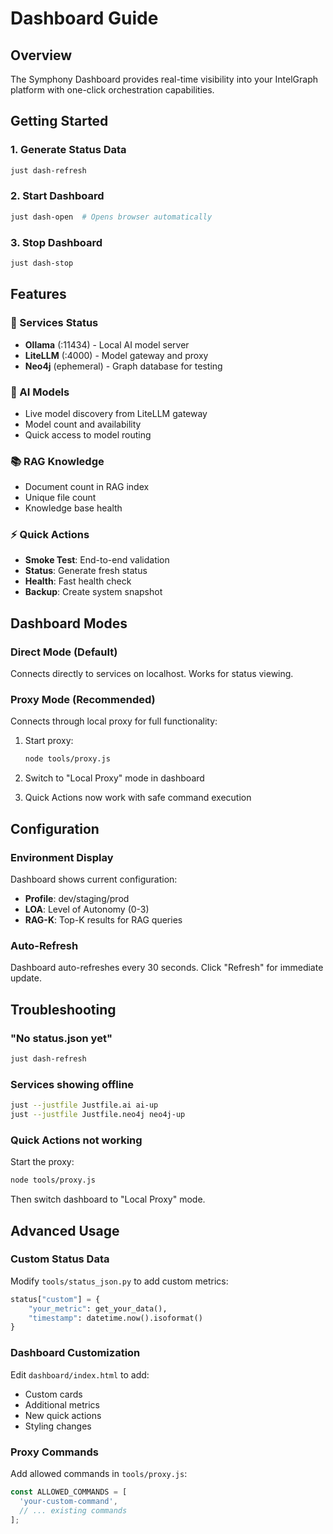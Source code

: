 # Dashboard Guide

## Overview

The Symphony Dashboard provides real-time visibility into your IntelGraph platform with one-click orchestration capabilities.

## Getting Started

### 1. Generate Status Data

```bash
just dash-refresh
```

### 2. Start Dashboard

```bash
just dash-open  # Opens browser automatically
```

### 3. Stop Dashboard

```bash
just dash-stop
```

## Features

### 🎵 Services Status

- **Ollama** (:11434) - Local AI model server
- **LiteLLM** (:4000) - Model gateway and proxy
- **Neo4j** (ephemeral) - Graph database for testing

### 🤖 AI Models

- Live model discovery from LiteLLM gateway
- Model count and availability
- Quick access to model routing

### 📚 RAG Knowledge

- Document count in RAG index
- Unique file count
- Knowledge base health

### ⚡ Quick Actions

- **Smoke Test**: End-to-end validation
- **Status**: Generate fresh status
- **Health**: Fast health check
- **Backup**: Create system snapshot

## Dashboard Modes

### Direct Mode (Default)

Connects directly to services on localhost. Works for status viewing.

### Proxy Mode (Recommended)

Connects through local proxy for full functionality:

1. Start proxy:

   ```bash
   node tools/proxy.js
   ```

2. Switch to "Local Proxy" mode in dashboard

3. Quick Actions now work with safe command execution

## Configuration

### Environment Display

Dashboard shows current configuration:

- **Profile**: dev/staging/prod
- **LOA**: Level of Autonomy (0-3)
- **RAG-K**: Top-K results for RAG queries

### Auto-Refresh

Dashboard auto-refreshes every 30 seconds. Click "Refresh" for immediate update.

## Troubleshooting

### "No status.json yet"

```bash
just dash-refresh
```

### Services showing offline

```bash
just --justfile Justfile.ai ai-up
just --justfile Justfile.neo4j neo4j-up
```

### Quick Actions not working

Start the proxy:

```bash
node tools/proxy.js
```

Then switch dashboard to "Local Proxy" mode.

## Advanced Usage

### Custom Status Data

Modify `tools/status_json.py` to add custom metrics:

```python
status["custom"] = {
    "your_metric": get_your_data(),
    "timestamp": datetime.now().isoformat()
}
```

### Dashboard Customization

Edit `dashboard/index.html` to add:

- Custom cards
- Additional metrics
- New quick actions
- Styling changes

### Proxy Commands

Add allowed commands in `tools/proxy.js`:

```javascript
const ALLOWED_COMMANDS = [
  'your-custom-command',
  // ... existing commands
];
```
